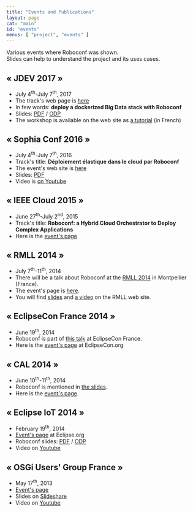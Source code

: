 ```yaml
---
title: "Events and Publications"
layout: page
cat: "main"
id: "events"
menus: [ "project", "events" ]
---
```


Various events where Roboconf was shown.  
Slides can help to understand the project and its uses cases.


## &laquo; JDEV 2017 &raquo;

* July 4<sup>th</sup>-July 7<sup>th</sup>, 2017
* The track's web page is [here](http://devlog.cnrs.fr/jdev2017/t5.a08)
* In few words: **deploy a dockerized Big Data stack with Roboconf**
* Slides: [PDF](/slides/jdev-2017/JDEV-2017.pdf) / [ODP](/slides/jdev-2017/JDEV-2017.odp)
* The workshop is available on the web site as [a tutorial](/fr/guide-utilisateur/tutoriel-apache-storm-et-docker-1.html) (in French)


## &laquo; Sophia Conf 2016 &raquo;

* July 4<sup>th</sup>-July 7<sup>th</sup>, 2016
* Track's title: **Déploiement élastique dans le cloud par Roboconf**
* The event's web site is [here](http://www.telecom-valley.fr/sophiaconf2016-intelligence-artificielle-economie-collaborative-iot-devops/)
* Slides: [PDF](http://www.telecom-valley.fr/wp-content/uploads/2016/07/Deneux-SophiaConf-2016-DevOps.pdf)
* Video is [on Youtube](https://www.youtube.com/watch?v=8lswaoW2gCw)


## &laquo; IEEE Cloud 2015 &raquo;

* June 27<sup>th</sup>-July 2<sup>nd</sup>, 2015
* Track's title: **Roboconf: a Hybrid Cloud Orchestrator to Deploy Complex Applications**
* Here is the [event's page](http://www.thecloudcomputing.org/2015/)


## &laquo; RMLL 2014 &raquo;

* July 7<sup>th</sup>-11<sup>th</sup>, 2014
* There will be a talk about Roboconf at the [RMLL 2014](https://2014.rmll.info/conference285) in Montpellier (France).
* The event's page is [here](https://2014.rmll.info/).
* You will find [slides](https://2014.rmll.info/slides/67/Conf285-RMLL2014_Roboconf.pdf) and [a video](http://video.rmll.info/videos/roboconf-une-nouvelle-solution-de-deploiement/) on the RMLL web site.


## &laquo; EclipseCon France 2014 &raquo;

* June 19<sup>th</sup>, 2014
* Roboconf is part of [this talk](https://www.eclipsecon.org/france2014/node/738) at EclipseCon France.
* Here is the [event's page](https://www.eclipsecon.org/france2014/) at EclipseCon.org


## &laquo; CAL 2014 &raquo;

* June 10<sup>th</sup>-11<sup>th</sup>, 2014
* Roboconf is mentioned in [the slides](http://lig-membres.imag.fr/donsez/pub/publi/cal2014-keynote.pdf).
* Here is the [event's page](http://cal2014.enseeiht.fr/programme.html).


## &laquo; Eclipse IoT 2014 &raquo;

* February 19<sup>th</sup>, 2014
* [Event's page](http://wiki.eclipse.org/Eclipse_IoT_Day_Grenoble_2014) at Eclipse.org
* Roboconf slides: 
[PDF](/slides/eclipse-iot-2014/Roboconf--Cloud-Deployment--Eclipse-IoT--Grenoble-2014.pdf) / 
[ODP](/slides/eclipse-iot-2014/Roboconf--Cloud-Deployment--Eclipse-IoT--Grenoble-2014.odp)
* Video on [Youtube](http://www.youtube.com/watch?v=h2FvWRtDoGM)


## &laquo; OSGi Users' Group France &raquo;

* May 17<sup>th</sup>, 2013
* [Event's page](http://france.osgiusers.org/Meeting/201305)
* Slides on [Slideshare](http://fr.slideshare.net/ougf/roboconf-osgiougf)
* Video on [Youtube](http://www.youtube.com/watch?v=rL7K354lOPg)
